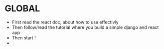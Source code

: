 # GLOBAL
-   First read the react doc, about how to use effectivly
-   Then follow/read the tutorial where you build a simple django and react app 
-   Then start !
-   